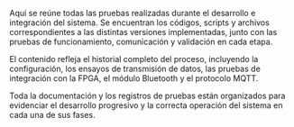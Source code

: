 Aquí se reúne todas las pruebas realizadas durante el desarrollo e integración del sistema. Se encuentran los códigos, scripts y archivos correspondientes a las distintas versiones implementadas, junto con las pruebas de funcionamiento, comunicación y validación en cada etapa.

El contenido refleja el historial completo del proceso, incluyendo la configuración, los ensayos de transmisión de datos, las pruebas de integración con la FPGA, el módulo Bluetooth y el protocolo MQTT.

Toda la documentación y los registros de pruebas están organizados para evidenciar el desarrollo progresivo y la correcta operación del sistema en cada una de sus fases.



